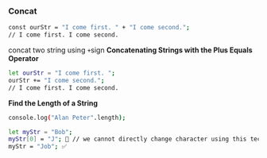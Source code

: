 ### Concat

```bash
const ourStr = "I come first. " + "I come second.";
// I come first. I come second.
```

concat two string using `+`sign
**Concatenating Strings with the Plus Equals Operator**

```bash
let ourStr = "I come first. ";
ourStr += "I come second.";
// I come first. I come second.
```

**Find the Length of a String**

```bash
console.log("Alan Peter".length);
```

```bash
let myStr = "Bob";
myStr[0] = "J"; 🚫 // we cannot directly change character using this technique
myStr = "Job"; ✅

```
